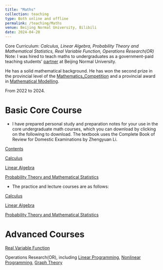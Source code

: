 ```yaml
---
title: "Maths"
collection: teaching
type: Both online and offline
permalink: /teaching/Maths
venue: Beijing Normal University, Bilibili
date: 2024-04-28
---
```


Core Curriculum: *Calculus, Linear Algebra, Probability Theory and Mathematical Statistics, Real Variable Function, Operations Research(OR)* Note: I was hired to teach maths to undergraduates as a government-paid teaching students' [partner]({{site.url}}/file/乐学.pdf) at Beijing Normal University.

He has a solid mathematical background. He has won the second prize in the provincial level of the [Mathematics_Competition](https://mailbnueducn-my.sharepoint.com/:b:/g/personal/sjs_mail_bnu_edu_cn/EWDW-09JwS9Isi1YCfuUAfsBKptE6epI-BI4lZe-LpBY7A?e=FGh1QK) and a provincial award in [Mathematical Modelling](https://mailbnueducn-my.sharepoint.com/:b:/g/personal/sjs_mail_bnu_edu_cn/EcS0DjYz-g9Do25Fv7FiRo4BV5E4MtMyHSuyQheJIGdaZQ?e=OewGrY).

From 2022 to 2024.

Basic Core Course
======

* I have prepared personal study and preparation notes for your use in the core undergraduate math courses, which you can download by clicking on the following to download. The textbook uses the Complete Book of Review for Domestic Examinations by Zhengyuan Li.

[Contents](https://github.com/samuelssj123/WareHouse/raw/refs/heads/master/math_mulu.pdf)

[Calculus](https://github.com/samuelssj123/WareHouse/raw/refs/heads/master/math_Calculus.pdf)

[Linear Algebra](https://github.com/samuelssj123/WareHouse/raw/refs/heads/master/math_linear_algebra.pdf)

[Probability Theory and Mathematical Statistics](https://github.com/samuelssj123/WareHouse/raw/refs/heads/master/math_pro_sta.pdf)

* The practice and lecture courses are as follows:

[Calculus](https://www.bilibili.com/video/BV1Q7421f7jn/)

[Linear Algebra](https://www.bilibili.com/video/BV1ar42177QF/)

[Probability Theory and Mathematical Statistics](https://www.bilibili.com/video/BV1rm421p7y8/)

Advanced Courses
======
[Real Variable Function](https://www.bilibili.com/video/BV1nu411Y77F/)

Operations Research(OR), including [Linear Programming](https://www.bilibili.com/video/BV1bF4m1T7nF/), [Nonlinear Programming](https://www.bilibili.com/video/BV1Ct421T7Fm/), [Graph Theory](https://www.bilibili.com/video/BV1sJ4m1K76Z/)

